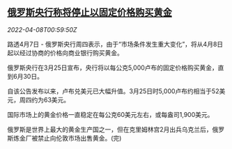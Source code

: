 <!--1649379662000-->
[俄罗斯央行称将停止以固定价格购买黄金](https://cn.reuters.com/article/russia-cenbank-gold-0407-thur-idCNKCS2M002X)
------

<div><i>2022-04-08T00:59:50Z</i></div><p>路透4月7日 - 俄罗斯央行周四表示，由于“市场条件发生重大变化”，将从4月8日起以经过协商的价格向商业银行购买黄金。</p><p>俄罗斯央行在3月25日宣布，央行将以每公克5,000卢布的固定价格购买黄金，直到6月30日。</p><p>自该公告发布以来，卢布兑美元已大幅升值。3月25日时5,000卢布约相当于52美元，周四约为63美元。</p><p>国际市场上的黄金价格一直稳定在每公克60美元左右，或每盎司1,900美元。</p><p>俄罗斯是世界上最大的黄金生产国之一，但在克里姆林宫2月出兵乌克兰后，俄罗斯炼金厂被禁止向伦敦市场出售黄金。(完)</p>
